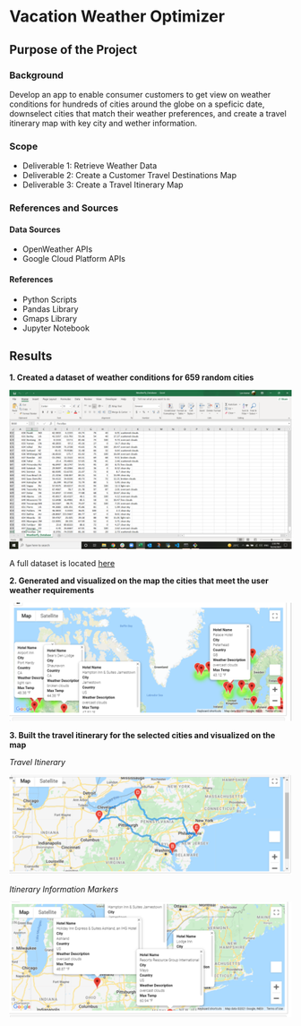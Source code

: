 # Vacation Weather Optimizer

## Purpose of the Project

### Background
Develop an app to enable consumer customers to get view on weather conditions for hundreds of cities around the globe on a speficic date, downselect cities that match their weather preferences, and create a travel itinerary map with key city and wether information.

### Scope
  - Deliverable 1: Retrieve Weather Data
  - Deliverable 2: Create a Customer Travel Destinations Map
  - Deliverable 3: Create a Travel Itinerary Map

### References and Sources

#### Data Sources
- OpenWeather APIs
- Google Cloud Platform APIs

#### References
- Python Scripts
- Pandas Library
- Gmaps Library
- Jupyter Notebook

## Results

**1. Created a dataset of weather conditions for 659 random cities**

![cities](/Practice/659_Cities.png)

A full dataset is located [here](/Weather_Database/WeatherPy_Database.csv)

**2. Generated and visualized on the map the cities that meet the user weather requirements**

![vacation search](/Vacation_Search/WeatherPy_vacation_map.png)

**3. Built the travel itinerary for the selected cities and visualized on the map**

*Travel Itinerary*

![vacation itinerary](/Vacation_Itinerary/WeatherPy_travel_map.png)

*Itinerary Information Markers*

![vacation markers](/Vacation_Itinerary/WeatherPy_travel_map_markers.png)
